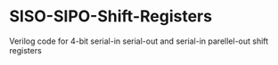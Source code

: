 # SISO-SIPO-Shift-Registers
Verilog code for 4-bit serial-in serial-out and serial-in parellel-out shift registers 
